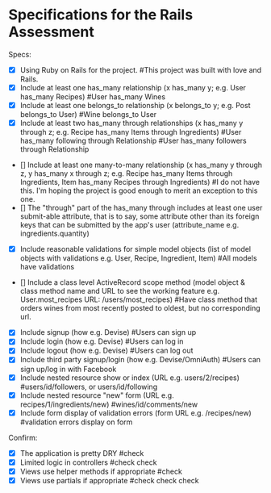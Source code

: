 # Specifications for the Rails Assessment

Specs:
- [x] Using Ruby on Rails for the project.
      #This project was built with love and Rails.
- [x] Include at least one has_many relationship (x has_many y; e.g. User has_many Recipes)
      #User has_many Wines
- [x] Include at least one belongs_to relationship (x belongs_to y; e.g. Post belongs_to User)
      #Wine belongs_to User
- [x] Include at least two has_many through relationships (x has_many y through z; e.g. Recipe has_many Items through Ingredients)
      #User has_many following through Relationship
      #User has_many followers through Relationship
- [] Include at least one many-to-many relationship (x has_many y through z, y has_many x through z; e.g. Recipe has_many Items through Ingredients, Item has_many Recipes through Ingredients)
      #I do not have this. I'm hoping the project is good enough to merit an exception to this one.
- [] The "through" part of the has_many through includes at least one user submit-able attribute, that is to say, some attribute other than its foreign keys that can be submitted by the app's user (attribute_name e.g. ingredients.quantity)
- [x] Include reasonable validations for simple model objects (list of model objects with validations e.g. User, Recipe, Ingredient, Item)
      #All models have validations
- [] Include a class level ActiveRecord scope method (model object & class method name and URL to see the working feature e.g. User.most_recipes URL: /users/most_recipes)
      #Have class method that orders wines from most recently posted to oldest, but no corresponding url.
- [x] Include signup (how e.g. Devise)
      #Users can sign up
- [x] Include login (how e.g. Devise)
      #Users can log in
- [x] Include logout (how e.g. Devise)
      #Users can log out
- [x] Include third party signup/login (how e.g. Devise/OmniAuth)
      #Users can sign up/log in with Facebook
- [x] Include nested resource show or index (URL e.g. users/2/recipes)
      #users/id/followers, or users/id/following
- [x] Include nested resource "new" form (URL e.g. recipes/1/ingredients/new)
      #wines/id/comments/new
- [x] Include form display of validation errors (form URL e.g. /recipes/new)
      #validation errors display on form

Confirm:
- [x] The application is pretty DRY
      #check
- [x] Limited logic in controllers
      #check check
- [x] Views use helper methods if appropriate
      #check
- [x] Views use partials if appropriate
      #check check check
